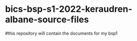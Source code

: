 # bics-bsp-s1-2022-keraudren-albane-source-files

#this repository will contain the documents for my bsp1
